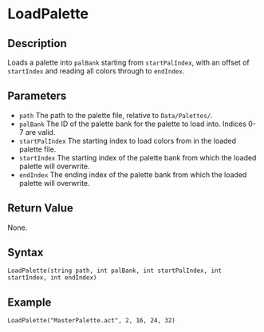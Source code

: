 # LoadPalette

## Description
Loads a palette into `palBank` starting from `startPalIndex`, with an offset of `startIndex` and reading all colors through to `endIndex`.

## Parameters
- `path`
The path to the palette file, relative to `Data/Palettes/`.
- `palBank`
The ID of the palette bank for the palette to load into. Indices 0-7 are valid.
- `startPalIndex`
The starting index to load colors from in the loaded palette file.
- `startIndex`
The starting index of the palette bank from which the loaded palette will overwrite.
- `endIndex`
The ending index of the palette bank from which the loaded palette will overwrite.

## Return Value
None.

## Syntax
```
LoadPalette(string path, int palBank, int startPalIndex, int startIndex, int endIndex)
```

## Example
```
LoadPalette("MasterPalette.act", 2, 16, 24, 32)
```
